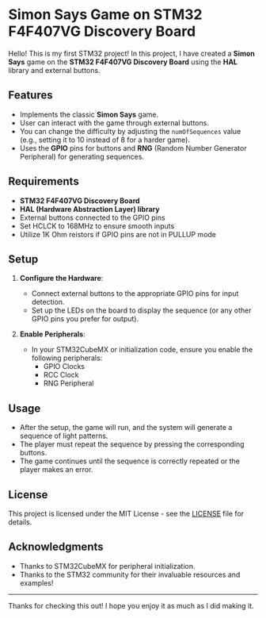 # Simon Says Game on STM32 F4F407VG Discovery Board

Hello! This is my first STM32 project! In this project, I have created a **Simon Says** game on the **STM32 F4F407VG Discovery Board** using the **HAL** library and external buttons.

## Features
- Implements the classic **Simon Says** game.
- User can interact with the game through external buttons.
- You can change the difficulty by adjusting the `numOfSequences` value (e.g., setting it to 10 instead of 8 for a harder game).
- Uses the **GPIO** pins for buttons and **RNG** (Random Number Generator Peripheral) for generating sequences.

## Requirements
- **STM32 F4F407VG Discovery Board**
- **HAL (Hardware Abstraction Layer) library**
- External buttons connected to the GPIO pins
- Set HCLCK to 168MHz to ensure smooth inputs
- Utilize 1K Ohm reistors if GPIO pins are not in PULLUP mode

## Setup

1. **Configure the Hardware**:
   - Connect external buttons to the appropriate GPIO pins for input detection.
   - Set up the LEDs on the board to display the sequence (or any other GPIO pins you prefer for output).

2. **Enable Peripherals**:
   - In your STM32CubeMX or initialization code, ensure you enable the following peripherals:
     - GPIO Clocks
     - RCC Clock
     - RNG Peripheral

## Usage

- After the setup, the game will run, and the system will generate a sequence of light patterns.
- The player must repeat the sequence by pressing the corresponding buttons.
- The game continues until the sequence is correctly repeated or the player makes an error.
  
## License

This project is licensed under the MIT License - see the [LICENSE](LICENSE) file for details.

## Acknowledgments

- Thanks to STM32CubeMX for peripheral initialization.
- Thanks to the STM32 community for their invaluable resources and examples!

---

Thanks for checking this out! I hope you enjoy it as much as I did making it.

